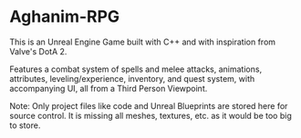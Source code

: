 # Aghanim-RPG
This is an Unreal Engine Game built with C++ and with inspiration from Valve's DotA 2.

Features a combat system of spells and melee attacks, animations, attributes, leveling/experience, inventory, and quest system, with accompanying UI, all from a Third Person Viewpoint. 

Note: Only project files like code and Unreal Blueprints are stored here for source control. It is missing all meshes, textures, etc. as it would be too big to store.
